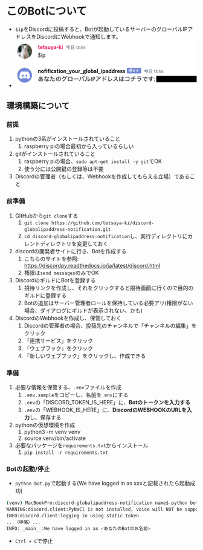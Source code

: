 
# このBotについて

- `$ip`をDiscordに投稿すると、Botが起動しているサーバーのグローバルIPアドレスをDiscordにWebhookで通知します。
- ![image](https://github.com/tetsuya-ki/images/blob/main/discord-globalipaddress-notification/ipcommand.png?raw=true)

## 環境構築について

### 前提

1. pythonの3系がインストールされていること
   1. raspberry piの場合最初から入っているらしい
2. gitがインストールされていること
   1. raspberry piの場合、`sudo apt-get install -y git`でOK
   2. 使う分には公開鍵の登録等は不要
3. Discordの管理者（もしくは、Webhookを作成してもらえる立場）であること

### 前準備

1. GitHubから`git clone`する
   1. `git clone https://github.com/tetsuya-ki/discord-globalipaddress-notification.git`
   2. `cd discord-globalipaddress-notification`し、実行ディレクトリにカレントディレクトリを変更しておく
2. discordの開発者サイトに行き、Botを作成する
   1. こちらのサイトを参照: <https://discordpy.readthedocs.io/ja/latest/discord.html>
   2. 権限は`send messages`のみでOK
3. DiscordのギルドにBotを登録する
   1. 招待リンクを作成し、それをクリックすると招待画面に行くので目的のギルドに登録する
   2. Botの追加はサーバー管理者ロールを保持している必要アリ(権限がない場合、ダイアログにギルドが表示されない、かも)
4. DiscordのWebhookを作成し、保管しておく
   1. Discordの管理者の場合、投稿先のチャンネルで「チャンネルの編集」をクリック
   2. 「連携サービス」をクリック
   3. 「ウェブフック」をクリック
   4. 「新しいウェブフック」をクリックし、作成できる

### 準備

1. 必要な情報を保管する、`.env`ファイルを作成
   1. `.env.sample`をコピーし、名前を`.env`にする
   2. `.env`の「DISCORD_TOKEN_IS_HERE」に、**Botのトークンを入力する**
   3. `.env`の「WEBHOOK_IS_HERE」に、**DiscordのWEBHOOKのURLを入力**し、保存する
2. pythonの仮想環境を作成
   1. python3 -m venv venv
   2. source venv/bin/activate
3. 必要なパッケージを`requirements.txt`からインストール
   1. `pip install -r requirements.txt`

### Botの起動/停止

- `python bot.py`で起動する(We have logged in as xxxと記載されたら起動成功)

```sh
(venv) MacBookPro:discord-globalipaddress-notification name$ python bot.py
WARNING:discord.client:PyNaCl is not installed, voice will NOT be supported
INFO:discord.client:logging in using static token
...（中略）...
INFO:__main__:We have logged in as <あなたのBotのお名前>
```

- `Ctrl + C`で停止

